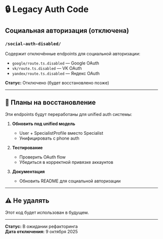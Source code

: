 # 🔒 Legacy Auth Code

## Социальная авторизация (отключена)

### `/social-auth-disabled/`
Содержит отключённые endpoints для социальной авторизации:
- `google/route.ts.disabled` — Google OAuth
- `vk/route.ts.disabled` — VK OAuth
- `yandex/route.ts.disabled` — Яндекс OAuth

**Статус:** Отключено (будет восстановлено позже)

---

## 🔄 Планы на восстановление

Эти endpoints будут переработаны для unified auth системы:

1. **Обновить под unified модель**
   - User + SpecialistProfile вместо Specialist
   - Унифицировать с phone auth

2. **Тестирование**
   - Проверить OAuth flow
   - Убедиться в корректной привязке аккаунтов

3. **Документация**
   - Обновить README для социальной авторизации

---

## ⚠️ Не удалять

Этот код будет использован в будущем.

---

**Статус:** В ожидании рефакторинга  
**Дата отключения:** 9 октября 2025

